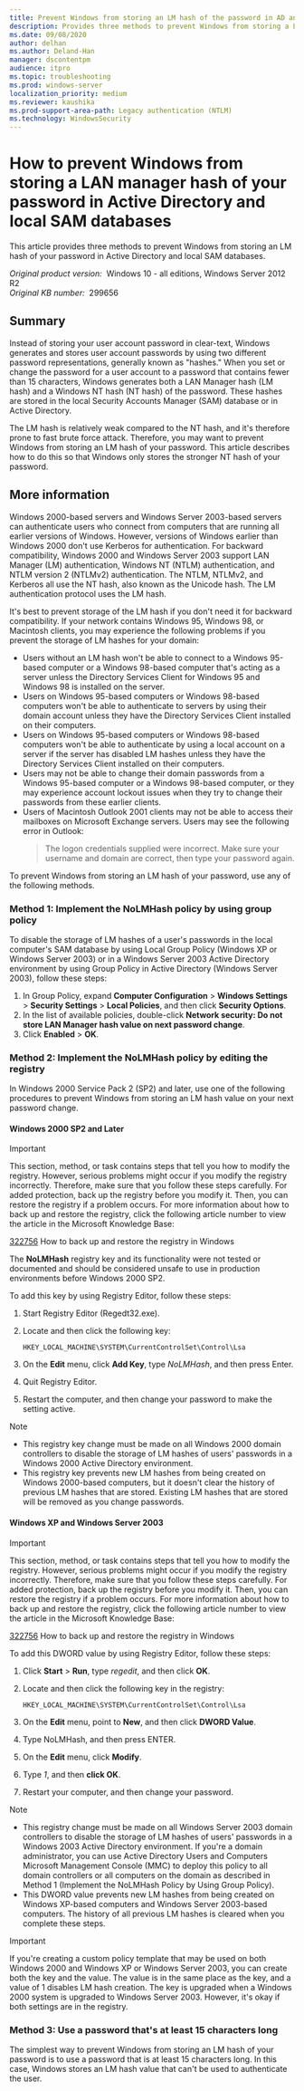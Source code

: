 ```yaml
---
title: Prevent Windows from storing an LM hash of the password in AD and local SAM databases
description: Provides three methods to prevent Windows from storing a LAN manager hash of your password in Active Directory and local SAM databases.
ms.date: 09/08/2020
author: delhan
ms.author: Deland-Han
manager: dscontentpm
audience: itpro
ms.topic: troubleshooting
ms.prod: windows-server
localization_priority: medium
ms.reviewer: kaushika
ms.prod-support-area-path: Legacy authentication (NTLM)
ms.technology: WindowsSecurity
---
```

# How to prevent Windows from storing a LAN manager hash of your password in Active Directory and local SAM databases

This article provides three methods to prevent Windows from storing an LM hash of your password in Active Directory and local SAM databases.

_Original product version:_ &nbsp;Windows 10 - all editions, Windows Server 2012 R2  
_Original KB number:_ &nbsp;299656

## Summary

Instead of storing your user account password in clear-text, Windows generates and stores user account passwords by using two different password representations, generally known as "hashes." When you set or change the password for a user account to a password that contains fewer than 15 characters, Windows generates both a LAN Manager hash (LM hash) and a Windows NT hash (NT hash) of the password. These hashes are stored in the local Security Accounts Manager (SAM) database or in Active Directory.

The LM hash is relatively weak compared to the NT hash, and it's therefore prone to fast brute force attack. Therefore, you may want to prevent Windows from storing an LM hash of your password. This article describes how to do this so that Windows only stores the stronger NT hash of your password.

## More information

Windows 2000-based servers and Windows Server 2003-based servers can authenticate users who connect from computers that are running all earlier versions of Windows. However, versions of Windows earlier than Windows 2000 don't use Kerberos for authentication. For backward compatibility, Windows 2000 and Windows Server 2003 support LAN Manager (LM) authentication, Windows NT (NTLM) authentication, and NTLM version 2 (NTLMv2) authentication. The NTLM, NTLMv2, and Kerberos all use the NT hash, also known as the Unicode hash. The LM authentication protocol uses the LM hash.

It's best to prevent storage of the LM hash if you don't need it for backward compatibility. If your network contains Windows 95, Windows 98, or Macintosh clients, you may experience the following problems if you prevent the storage of LM hashes for your domain:

- Users without an LM hash won't be able to connect to a Windows 95-based computer or a Windows 98-based computer that's acting as a server unless the Directory Services Client for Windows 95 and Windows 98 is installed on the server.
- Users on Windows 95-based computers or Windows 98-based computers won't be able to authenticate to servers by using their domain account unless they have the Directory Services Client installed on their computers.
- Users on Windows 95-based computers or Windows 98-based computers won't be able to authenticate by using a local account on a server if the server has disabled LM hashes unless they have the Directory Services Client installed on their computers.
- Users may not be able to change their domain passwords from a Windows 95-based computer or a Windows 98-based computer, or they may experience account lockout issues when they try to change their passwords from these earlier clients.
- Users of Macintosh Outlook 2001 clients may not be able to access their mailboxes on Microsoft Exchange servers. Users may see the following error in Outlook:
    > The logon credentials supplied were incorrect. Make sure your username and domain are correct, then type your password again.

To prevent Windows from storing an LM hash of your password, use any of the following methods.

### Method 1: Implement the NoLMHash policy by using group policy

To disable the storage of LM hashes of a user's passwords in the local computer's SAM database by using Local Group Policy (Windows XP or Windows Server 2003) or in a Windows Server 2003 Active Directory environment by using Group Policy in Active Directory (Windows Server 2003), follow these steps:

1. In Group Policy, expand **Computer Configuration** > **Windows Settings** > **Security Settings** > **Local Policies**, and then click **Security Options**.
2. In the list of available policies, double-click **Network security: Do not store LAN Manager hash value on next password change**.
3. Click **Enabled** > **OK**.

### Method 2: Implement the NoLMHash policy by editing the registry

In Windows 2000 Service Pack 2 (SP2) and later, use one of the following procedures to prevent Windows from storing an LM hash value on your next password change.

#### Windows 2000 SP2 and Later

> [!IMPORTANT]
> This section, method, or task contains steps that tell you how to modify the registry. However, serious problems might occur if you modify the registry incorrectly. Therefore, make sure that you follow these steps carefully. For added protection, back up the registry before you modify it. Then, you can restore the registry if a problem occurs. For more information about how to back up and restore the registry, click the following article number to view the article in the Microsoft Knowledge Base:
>
> [322756](https://support.microsoft.com/help/322756) How to back up and restore the registry in Windows  
>
> The **NoLMHash** registry key and its functionality were not tested or documented and should be considered unsafe to use in production environments before Windows 2000 SP2.

To add this key by using Registry Editor, follow these steps:

1. Start Registry Editor (Regedt32.exe).
1. Locate and then click the following key:

    `HKEY_LOCAL_MACHINE\SYSTEM\CurrentControlSet\Control\Lsa`
1. On the **Edit** menu, click **Add Key**, type *NoLMHash*, and then press Enter.
1. Quit Registry Editor.
1. Restart the computer, and then change your password to make the setting active.

> [!NOTE]
>
> - This registry key change must be made on all Windows 2000 domain controllers to disable the storage of LM hashes of users' passwords in a Windows 2000 Active Directory environment.
> - This registry key prevents new LM hashes from being created on Windows 2000-based computers, but it doesn't clear the history of previous LM hashes that are stored. Existing LM hashes that are stored will be removed as you change passwords.

#### Windows XP and Windows Server 2003

> [!IMPORTANT]
> This section, method, or task contains steps that tell you how to modify the registry. However, serious problems might occur if you modify the registry incorrectly. Therefore, make sure that you follow these steps carefully. For added protection, back up the registry before you modify it. Then, you can restore the registry if a problem occurs. For more information about how to back up and restore the registry, click the following article number to view the article in the Microsoft Knowledge Base:
>
> [322756](https://support.microsoft.com/help/322756) How to back up and restore the registry in Windows  

To add this DWORD value by using Registry Editor, follow these steps:

1. Click **Start** > **Run**, type *regedit*, and then click **OK**.
2. Locate and then click the following key in the registry:

    `HKEY_LOCAL_MACHINE\SYSTEM\CurrentControlSet\Control\Lsa`

3. On the **Edit** menu, point to **New**, and then click **DWORD Value**.
4. Type NoLMHash, and then press ENTER.
5. On the **Edit** menu, click **Modify**.
6. Type *1*, and then **click OK**.
7. Restart your computer, and then change your password.

> [!NOTE]
>
> - This registry change must be made on all Windows Server 2003 domain controllers to disable the storage of LM hashes of users' passwords in a Windows 2003 Active Directory environment. If you're a domain administrator, you can use Active Directory Users and Computers Microsoft Management Console (MMC) to deploy this policy to all domain controllers or all computers on the domain as described in Method 1 (Implement the NoLMHash Policy by Using Group Policy).
> - This DWORD value prevents new LM hashes from being created on Windows XP-based computers and Windows Server 2003-based computers. The history of all previous LM hashes is cleared when you complete these steps.

> [!IMPORTANT]
> If you're creating a custom policy template that may be used on both Windows 2000 and Windows XP or Windows Server 2003, you can create both the key and the value. The value is in the same place as the key, and a value of 1 disables LM hash creation. The key is upgraded when a Windows 2000 system is upgraded to Windows Server 2003. However, it's okay if both settings are in the registry.

### Method 3: Use a password that's at least 15 characters long

The simplest way to prevent Windows from storing an LM hash of your password is to use a password that is at least 15 characters long. In this case, Windows stores an LM hash value that can't be used to authenticate the user.
